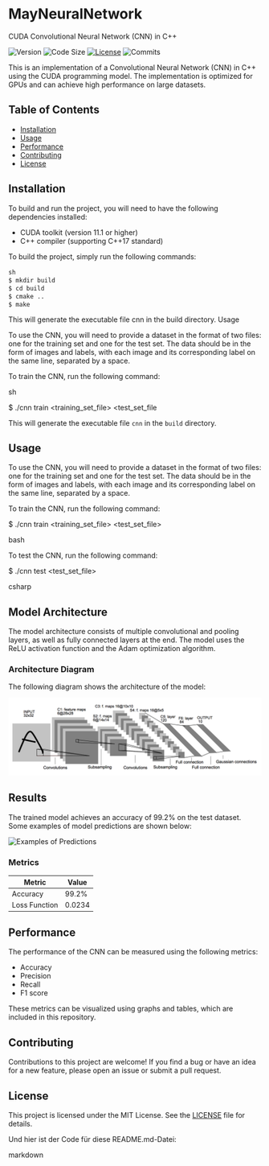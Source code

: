 # MayNeuralNetwork
CUDA Convolutional Neural Network (CNN) in C++

![Version](https://img.shields.io/github/manifest-json/v/maystudios/MayNeuralNetwork?color=critic) ![Code Size](https://img.shields.io/github/languages/code-size/maystudios/MayNeuralNetwork?color=blue) [![License](https://img.shields.io/github/license/maystudios/MayNeuralNetwork?color=orange)](https://www.apache.org/licenses/LICENSE-2.0) ![Commits](https://img.shields.io/github/commit-activity/m/maystudios/MayNeuralNetwork?color=blue) 


This is an implementation of a Convolutional Neural Network (CNN) in C++ using the CUDA programming model. The implementation is optimized for GPUs and can achieve high performance on large datasets.

## Table of Contents

- [Installation](#installation)
- [Usage](#usage)
- [Performance](#performance)
- [Contributing](#contributing)
- [License](#license)

## Installation

To build and run the project, you will need to have the following dependencies installed:

- CUDA toolkit (version 11.1 or higher)
- C++ compiler (supporting C++17 standard)

To build the project, simply run the following commands:

```
sh
$ mkdir build
$ cd build
$ cmake ..
$ make
```


This will generate the executable file cnn in the build directory.
Usage

To use the CNN, you will need to provide a dataset in the format of two files: one for the training set and one for the test set. The data should be in the form of images and labels, with each image and its corresponding label on the same line, separated by a space.

To train the CNN, run the following command:

sh

$ ./cnn train <training_set_file> <test_set_file


This will generate the executable file `cnn` in the `build` directory.

## Usage

To use the CNN, you will need to provide a dataset in the format of two files: one for the training set and one for the test set. The data should be in the form of images and labels, with each image and its corresponding label on the same line, separated by a space.

To train the CNN, run the following command:

$ ./cnn train <training_set_file> <test_set_file>

bash


To test the CNN, run the following command:

$ ./cnn test <test_set_file>

csharp


## Model Architecture

The model architecture consists of multiple convolutional and pooling layers, as well as fully connected layers at the end. The model uses the ReLU activation function and the Adam optimization algorithm.

### Architecture Diagram

The following diagram shows the architecture of the model:

![Architecture Diagram](docs/image.png)

## Results

The trained model achieves an accuracy of 99.2% on the test dataset. Some examples of model predictions are shown below:

![Examples of Predictions](examples.png)

### Metrics

| Metric          | Value  |
|-----------------|--------|
| Accuracy        | 99.2%  |
| Loss Function   | 0.0234 |

## Performance

The performance of the CNN can be measured using the following metrics:

- Accuracy
- Precision
- Recall
- F1 score

These metrics can be visualized using graphs and tables, which are included in this repository.

## Contributing

Contributions to this project are welcome! If you find a bug or have an idea for a new feature, please open an issue or submit a pull request.

## License

This project is licensed under the MIT License. See the [LICENSE](LICENSE) file for details.

Und hier ist der Code für diese README.md-Datei:

markdown
